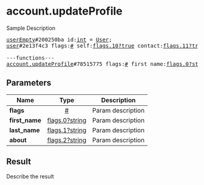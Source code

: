 # account.updateProfile

Sample Description

<pre>
<a href="../constructor/userEmpty">userEmpty</a>#200250ba id:<a href="../type/int.md">int</a> = <a href="../type/User.md">User</a>;
<a href="../constructor/user">user</a>#2e13f4c3 flags:<a href="../type/#.md">#</a> self:<a href="../type/flags.10?true.md">flags.10?true</a> contact:<a href="../type/flags.11?true.md">flags.11?true</a> mutual_contact:<a href="../type/flags.12?true.md">flags.12?true</a> deleted:<a href="../type/flags.13?true.md">flags.13?true</a> bot:<a href="../type/flags.14?true.md">flags.14?true</a> bot_chat_history:<a href="../type/flags.15?true.md">flags.15?true</a> bot_nochats:<a href="../type/flags.16?true.md">flags.16?true</a> verified:<a href="../type/flags.17?true.md">flags.17?true</a> restricted:<a href="../type/flags.18?true.md">flags.18?true</a> min:<a href="../type/flags.20?true.md">flags.20?true</a> bot_inline_geo:<a href="../type/flags.21?true.md">flags.21?true</a> id:<a href="../type/int.md">int</a> access_hash:<a href="../type/flags.0?long.md">flags.0?long</a> first_name:<a href="../type/flags.1?string.md">flags.1?string</a> last_name:<a href="../type/flags.2?string.md">flags.2?string</a> username:<a href="../type/flags.3?string.md">flags.3?string</a> phone:<a href="../type/flags.4?string.md">flags.4?string</a> photo:<a href="../type/flags.5?UserProfilePhoto.md">flags.5?UserProfilePhoto</a> status:<a href="../type/flags.6?UserStatus.md">flags.6?UserStatus</a> bot_info_version:<a href="../type/flags.14?int.md">flags.14?int</a> restriction_reason:<a href="../type/flags.18?string.md">flags.18?string</a> bot_inline_placeholder:<a href="../type/flags.19?string.md">flags.19?string</a> lang_code:<a href="../type/flags.22?string.md">flags.22?string</a> = <a href="../type/User.md">User</a>;

---functions---
<a href="../method/account.updateProfile.md">account.updateProfile</a>#78515775 flags:<a href="../type/#.md">#</a> first_name:<a href="../type/flags.0?string.md">flags.0?string</a> last_name:<a href="../type/flags.1?string.md">flags.1?string</a> about:<a href="../type/flags.2?string.md">flags.2?string</a> = <a href="../type/User.md">User</a>;
</pre>

## Parameters

| Name | Type | Description |
|------|:----:|-------------|
| **flags** | [#](../type/#.md) | Param description |
| **first_name** | [flags.0?string](../type/flags.0?string.md) | Param description |
| **last_name** | [flags.1?string](../type/flags.1?string.md) | Param description |
| **about** | [flags.2?string](../type/flags.2?string.md) | Param description |

## Result

Describe the result

